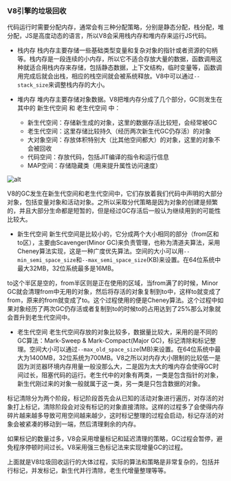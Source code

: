 [comment]: <browser> (title: 'v8引擎的垃圾回收', keywords: 'GC, ram', date: '2020-8-7')

### V8引擎的垃圾回收

代码运行时需要分配内存，通常会有三种分配策略，分别是静态分配，栈分配，堆分配，JS是高度动态的语言，所以V8会采用栈内存和堆内存来运行JS代码。

* 栈内存
栈内存主要存储一些基础类型变量和复杂对象的指针或者资源的句柄等。栈内存是一段连续的小内存，所以它不适合存放大量的数据，函数调用这种就适合用栈内存来存储，包括静态数据，上下文结构，临时变量等，函数调用完成后就会出栈，相应的栈空间就会被系统释放。V8中可以通过`--stack_size`来调整栈内存的大小。

* 堆内存
堆内存主要存储对象数据。V8把堆内存分成了几个部分，GC则发生在其中的 新生代空间 和 老生代空间 中：
  * 新生代空间：存储新生成的对象，这里的数据存活比较短，会经常被GC
  * 老生代空间：这里存储比较持久（经历两次新生代GC仍存活）的对象
  * 大对象空间：存放体积特别大（比其他空间都大）的对象，这里的对象不会被回收
  * 代码空间：存放代码，包括JIT编译的指令和运行信息
  * MAP空间：存储隐藏类（用来提升属性访问速度）

![alt](https://user-gold-cdn.xitu.io/2020/5/31/17269d61cb4ba88e)


V8的GC发生在新生代空间和老生代空间中，它们存放着我们代码中声明的大部分对象，包括变量对象和活动对象。之所以采取分代策略是因为对象的创建是频繁的，并且大部分生命都是短暂的，但是经过GC存活后一般认为继续用到的可能性比较大。

* 新生代空间
新生代空间是比较小的，它分成两个大小相同的部分（from区和to区），主要由Scavenger(Minor GC)来负责管理，也称为清道夫算法，采用Cheney算法实现，这是一种广度优先算法。空间的大小可以用`--min_semi_space_size`和`--max_semi_space_size`(KB)来设置。在64位系统中最大32MB，32位系统最多是16MB。

to这个半区是空的，from半区则是正在使用的区域，当from满了的时候，Minor GC就会清理from中无用的对象，然后将存活的对象复制到to中，这样to就变成了from，原来的from就变成了to。这个过程使用的便是Cheney算法。这个过程中如果对象经历了两次GC仍存活或者复制到to的时候to的占用达到了25%那么对象就会晋升到老生代空间中。

* 老生代空间
老生代空间存放的对象比较多，数据量比较大，采用的是不同的GC算法：Mark-Sweep & Mark-Compact(Major GC)，标记清除和标记整理。空间大小可以通过`--max_old_space_size`(MB)来设置。在64位系统中最大为1400MB，32位系统为700MB。V8之所以对内存大小限制的比较低一是因为浏览器环境内存用量一般没那么大，二是因为太大的堆内存会使得GC时间过长，阻塞代码的运行。老生代中的对象有两类，一类是包含指针的对象，新生代刚过来的对象一般就属于这一类，另一类是只包含数据的对象。

标记清除分为两个阶段，标记阶段首先会从已知的活动对象进行遍历，对存活的对象打上标记，清除阶段会对没有标记的对象直接清除。这样的过程多了会使得内存碎片越来越多导致可用空间越来越少，这时标记整理的过程会启动，标记存活的对象会被紧凑的移动到一端，然后清理剩余的内存。

如果标记的数量过多，V8会采用增量标记和延迟清理的策略，GC过程会暂停，避免程序停顿时间过长。V8采用强三色标记法来实现增量GC的过程。

上面就是V8垃圾回收运行的大体过程，实际的算法和策略是非常复杂的，包括并行标记，并发标记，新生代并行清除，老生代增量整理等等。
